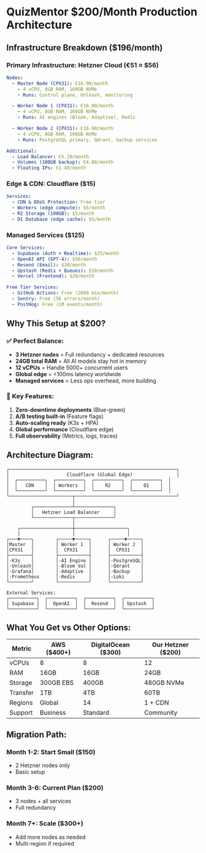 # QuizMentor $200/Month Production Architecture

## Infrastructure Breakdown ($196/month)

### Primary Infrastructure: Hetzner Cloud (€51 ≈ $56)

```yaml
Nodes:
  - Master Node (CPX31): €16.90/month
    - 4 vCPU, 8GB RAM, 160GB NVMe
    - Runs: Control plane, Unleash, monitoring

  - Worker Node 1 (CPX31): €16.90/month
    - 4 vCPU, 8GB RAM, 160GB NVMe
    - Runs: AI engines (Bloom, Adaptive), Redis

  - Worker Node 2 (CPX31): €16.90/month
    - 4 vCPU, 8GB RAM, 160GB NVMe
    - Runs: PostgreSQL primary, Qdrant, backup services

Additional:
  - Load Balancer: €5.39/month
  - Volumes (100GB backup): €4.80/month
  - Floating IPs: €1.49/month
```

### Edge & CDN: Cloudflare ($15)

```yaml
Services:
  - CDN & DDoS Protection: Free tier
  - Workers (edge compute): $5/month
  - R2 Storage (100GB): $5/month
  - D1 Database (edge cache): $5/month
```

### Managed Services ($125)

```yaml
Core Services:
  - Supabase (Auth + Realtime): $25/month
  - OpenAI API (GPT-4): $50/month
  - Resend (Email): $20/month
  - Upstash (Redis + Queues): $10/month
  - Vercel (Frontend): $20/month

Free Tier Services:
  - GitHub Actions: Free (2000 min/month)
  - Sentry: Free (5K errors/month)
  - PostHog: Free (1M events/month)
```

## Why This Setup at $200?

### ✅ Perfect Balance:

- **3 Hetzner nodes** = Full redundancy + dedicated resources
- **24GB total RAM** = All AI models stay hot in memory
- **12 vCPUs** = Handle 5000+ concurrent users
- **Global edge** = <100ms latency worldwide
- **Managed services** = Less ops overhead, more building

### 🚀 Key Features:

1. **Zero-downtime deployments** (Blue-green)
2. **A/B testing built-in** (Feature flags)
3. **Auto-scaling ready** (K3s + HPA)
4. **Global performance** (Cloudflare edge)
5. **Full observability** (Metrics, logs, traces)

## Architecture Diagram:

```
┌─────────────────────────────────────────────────────────────┐
│                     Cloudflare (Global Edge)                │
│  ┌──────────┐  ┌──────────┐  ┌──────────┐  ┌──────────┐  │
│  │   CDN    │  │ Workers  │  │    R2    │  │    D1    │  │
│  └──────────┘  └──────────┘  └──────────┘  └──────────┘  │
└───────────────────────┬─────────────────────────────────────┘
                        │
         ┌──────────────┴──────────────┐
         │   Hetzner Load Balancer     │
         └──────────────┬──────────────┘
                        │
    ┌───────────────────┼───────────────────┐
    │                   │                   │
┌───▼────┐        ┌─────▼─────┐      ┌─────▼─────┐
│Master  │        │ Worker 1  │      │ Worker 2  │
│CPX31   │        │  CPX31    │      │  CPX31    │
├────────┤        ├───────────┤      ├───────────┤
│-K3s    │        │-AI Engine │      │-PostgreSQL│
│-Unleash│        │-Bloom Val │      │-Qdrant    │
│-Grafana│        │-Adaptive  │      │-Backup    │
│-Prometheus      │-Redis     │      │-Loki      │
└────────┘        └───────────┘      └───────────┘

External Services:
┌──────────┐  ┌──────────┐  ┌──────────┐  ┌──────────┐
│ Supabase │  │  OpenAI  │  │  Resend  │  │ Upstash  │
└──────────┘  └──────────┘  └──────────┘  └──────────┘
```

## What You Get vs Other Options:

| Metric   | AWS ($400+) | DigitalOcean ($300) | Our Hetzner ($200) |
| -------- | ----------- | ------------------- | ------------------ |
| vCPUs    | 8           | 8                   | 12                 |
| RAM      | 16GB        | 16GB                | 24GB               |
| Storage  | 300GB EBS   | 400GB               | 480GB NVMe         |
| Transfer | 1TB         | 4TB                 | 60TB               |
| Regions  | Global      | 14                  | 1 + CDN            |
| Support  | Business    | Standard            | Community          |

## Migration Path:

### Month 1-2: Start Small ($150)

- 2 Hetzner nodes only
- Basic setup

### Month 3-6: Current Plan ($200)

- 3 nodes + all services
- Full redundancy

### Month 7+: Scale ($300+)

- Add more nodes as needed
- Multi-region if required
